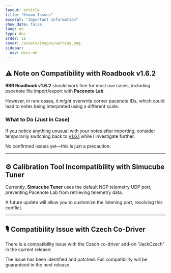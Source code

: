 ```yaml
---
layout: article
title: "Known Issues"
excerpt: "Important Information"
show_date: false
lang: en
type: doc
order: 11
cover: /assets/images/warning.png
sidebar:
  nav: docs-en
---
```


## ⚠️ Note on Compatibility with Roadbook v1.6.2

**RBR Roadbook v1.6.2** should work fine for most use cases, including pacenote file import/export with **Pacenote Lab**.

However, in rare cases, it *might* overwrite corner pacenote IDs, which could lead to notes being interpreted using a different scale.

### What to Do (Just in Case)
If you notice anything unusual with your notes after importing, consider temporarily switching back to [v1.6.1](https://rbr-masterclass.de/roadbook-versions.html) while I investigate further.

No confirmed issues yet—this is just a precaution.

---

## ⚙️ Calibration Tool Incompatibility with Simucube Tuner

Currently, **Simucube Tuner** uses the default NGP telemetry UDP port, preventing Pacenote Lab from retrieving telemetry data.

A future update will allow you to customize the listening port, resolving this conflict.

---

## 🎙️ Compatibility Issue with Czech Co-Driver 

There is a compatibility issue with the Czech co-driver add-on "JackCzech" in the current release:

The issue has been identified and patched. Full compatibility will be guaranteed in the next release.